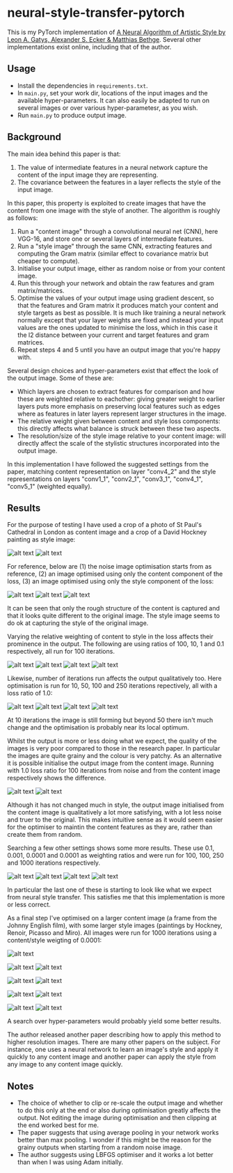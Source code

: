 # neural-style-transfer-pytorch

This is my PyTorch implementation of [A Neural Algorithm of Artistic Style by Leon A. Gatys, Alexander S. Ecker & Matthias Bethge](https://arxiv.org/abs/1508.06576). Several other implementations exist online, including that of the author.

## Usage

- Install the dependencies in `requirements.txt`.
- In `main.py`, set your work dir, locations of the input images and the available hyper-parameters. It can also easily be adapted to run on several images or over various hyper-parametesr, as you wish.
- Run `main.py` to produce output image.

## Background

The main idea behind this paper is that:

1. The value of intermediate features in a neural network capture the content of the input image they are representing.
2. The covariance between the features in a layer reflects the style of the input image.

In this paper, this property is exploited to create images that have the content from one image with the style of another. The algorithm is roughly as follows:

1. Run a "content image" through a convolutional neural net (CNN), here VGG-16, and store one or several layers of intermediate features.
2. Run a "style image" through the same CNN, extracting features and computing the Gram matrix (similar effect to covariance matrix but cheaper to compute).
3. Initialise your output image, either as random noise or from your content image.
4. Run this through your network and obtain the raw features and gram matrix/matrices.
5. Optimise the values of your output image using gradient descent, so that the features and Gram matrix it produces match your content and style targets as best as possible. It is much like training a neural network normally except that your layer weights are fixed and instead your input values are the ones updated to minimise the loss, which in this case it the l2 distance between your current and target features and gram matrices.
6. Repeat steps 4 and 5 until you have an output image that you're happy with.

Several design choices and hyper-parameters exist that effect the look of the output image. Some of these are:

- Which layers are chosen to extract features for comparison and how these are weighted relative to eachother: giving greater weight to earlier layers puts more emphasis on preserving local features such as edges where as features in later layers represent larger structures in the image.
- The relative weight given between content and style loss components: this directly affects what balance is struck between these two aspects.
- The resolution/size of the style image relative to your content image: will directly affect the scale of the stylistic structures incorporated into the output image.

In this implementation I have followed the suggested settings from the paper, matching content representation on layer "conv4_2" and the style representations on layers "conv1_1", "conv2_1", "conv3_1", "conv4_1", "conv5_1" (weighted equally).

## Results

For the purpose of testing I have used a crop of a photo of St Paul's Cathedral in London as content image and a crop of a David Hockney painting as style image:

![alt text](docs/content_img.jpg "Content Image")
![alt text](docs/style_img.jpg "Style Image")

For reference, below are (1) the noise image optimisation starts from as reference, (2) an image optimised using only the content component of the loss, (3) an image optimised using only the style component of the loss:

![alt text](docs/noise_image.png "Initialisation Noise Image")
![alt text](docs/only_content.png "Only Content Optimisation")
![alt text](docs/only_style.png "Only Style Optimisation")

It can be seen that only the rough structure of the content is captured and that it looks quite different to the original image. The style image seems to do ok at capturing the style of the original image.

Varying the relative weighting of content to style in the loss affects their prominence in the output. The following are using ratios of 100, 10, 1 and 0.1 respectively, all run for 100 iterations.

![alt text](docs/content_style_weighting_comparison/output_img_100_100.0.png "100")
![alt text](docs/content_style_weighting_comparison/output_img_100_10.0.png "10")
![alt text](docs/content_style_weighting_comparison/output_img_100_1.0.png "1")
![alt text](docs/content_style_weighting_comparison/output_img_100_0.1.png "0.1")

Likewise, number of iterations run affects the output qualitatively too. Here optimisation is run for 10, 50, 100 and 250 iterations repectively, all with a loss ratio of 1.0:

![alt text](docs/iterations_comparison/output_img_10_1.0.png "10")
![alt text](docs/iterations_comparison/output_img_50_1.0.png "50")
![alt text](docs/iterations_comparison/output_img_100_1.0.png "100")
![alt text](docs/iterations_comparison/output_img_250_1.0.png "250")

At 10 iterations the image is still forming but beyond 50 there isn't much change and the optimisation is probably near its local optimum.

Whilst the output is more or less doing what we expect, the quality of the images is very poor compared to those in the research paper. In particular the images are quite grainy and the colour is very patchy. As an alternative it is possible initialise the output image from the content image. Running with 1.0 loss ratio for 100 iterations from noise and from the content image respectively shows the difference.

![alt text](docs/initialisation_comparison/output_img_100_1.0-random_init.png "Initialised from random noise")
![alt text](docs/initialisation_comparison/output_img_100_1.0-image_init.png "Initialised from content image")

Although it has not changed much in style, the output image initialised from the content image is qualitatively a lot more satisfying, with a lot less noise and truer to the original. This makes intuitive sense as it would seem easier for the optimiser to maintin the content features as they are, rather than create them from random.

Searching a few other settings shows some more results. These use 0.1, 0.001, 0.0001 and 0.0001 as weighting ratios and were run for 100, 100, 250 and 1000 iterations respectively.

![alt text](docs/content_image_initialisation/output_img_100_0.1.png "0.1, 100")
![alt text](docs/content_image_initialisation/output_img_100_0.001.png "0.001, 100")
![alt text](docs/content_image_initialisation/output_img_250_0.0001.png "0.0001, 250")
![alt text](docs/content_image_initialisation/output_img_1000_0.0001.png "0.0001, 1000")

In particular the last one of these is starting to look like what we expect from neural style transfer. This satisfies me that this implementation is more or less correct.

As a final step I've optimised on a larger content image (a frame from the Johnny English film), with some larger style images (paintings by Hockney, Renoir, Picasso and Miro). All images were run for 1000 iterations using a content/style weigting of 0.0001:

![alt text](docs/larger_images/content_image.jpg "Content Image - Johnny English")

![alt text](docs/larger_images/style_image_1.jpg "Style Image 1 - Hockney")
![alt text](docs/larger_images/output_img_style_image_1_1000_0.0001.png "Output Image 1")

![alt text](docs/larger_images/style_image_2.jpg "Style Image 2 - Renoir")
![alt text](docs/larger_images/output_img_style_image_2_1000_0.0001.png "Output Image 2")

![alt text](docs/larger_images/style_image_3.jpg "Style Image 3 - Picasso")
![alt text](docs/larger_images/output_img_style_image_3_1000_0.0001.png "Output Image 3")

![alt text](docs/larger_images/style_image_4.jpg "Style Image 4 - Miro")
![alt text](docs/larger_images/output_img_style_image_4_1000_0.0001.png "Output Image 4")

A search over hyper-parameters would probably yield some better results.

The author released another paper describing how to apply this method to higher resolution images. There are many other papers on the subject. For instance, one uses a neural network to learn an image's style and apply it quickly to any content image and another paper can apply the style from any image to any content image quickly.

## Notes

- The choice of whether to clip or re-scale the output image and whether to do this only at the end or also during optimisation greatly affects the output. Not editing the image during optimisation and then clipping at the end worked best for me.
- The paper suggests that using average pooling in your network works better than max pooling. I wonder if this might be the reason for the grainy outputs when starting from a random noise image.
- The author suggests using LBFGS optimiser and it works a lot better than when I was using Adam initially.

